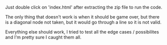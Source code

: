 Just double click on 'index.html' after extracting the zip file to run the code.

The only thing that doesn't work is when it should be game over, but there is a diagonal node not taken, but it would go through a line so it is not valid. 

Everything else should work, I tried to test all the edge cases / possibilites and I'm pretty sure I caught them all.


